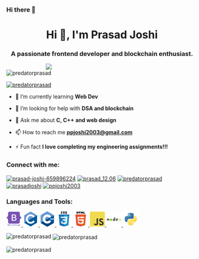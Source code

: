 ### Hi there 👋

<h1 align="center">Hi 👋, I'm Prasad Joshi</h1>
<h3 align="center">A passionate frontend developer and blockchain enthusiast.</h3>
<img align="right" width="400" src="https://imgs.search.brave.com/EKCoOvgUDFWpPLvaJEcOdryCaRZU5qKa2inIeOadl8k/rs:fit:851:225:1/g:ce/aHR0cHM6Ly90c2Uy/Lm1tLmJpbmcubmV0/L3RoP2lkPU9JUC5N/Rl80amlUNVJndTNs/a1RobDYtU3FRSGFF/SSZwaWQ9QXBp"></img>

<p align="left"> <img src="https://komarev.com/ghpvc/?username=predatorprasad&label=Profile%20views&color=0e75b6&style=flat" alt="predatorprasad" /> </p>

<p align="left"> <a href="https://github.com/ryo-ma/github-profile-trophy"><img src="https://github-profile-trophy.vercel.app/?username=predatorprasad" alt="predatorprasad" /></a> </p>

- 🌱 I’m currently learning **Web Dev**

- 🤝 I’m looking for help with **DSA and blockchain**

- 💬 Ask me about **C, C++ and web design**

- 📫 How to reach me **ppjoshi2003@gmail.com**

- ⚡ Fun fact **I love completing my engineering assignments!!!**

<h3 align="left">Connect with me:</h3>
<p align="left">
<a href="https://linkedin.com/in/prasad-joshi-659896224" target="blank"><img align="center" src="https://raw.githubusercontent.com/rahuldkjain/github-profile-readme-generator/master/src/images/icons/Social/linked-in-alt.svg" alt="prasad-joshi-659896224" height="30" width="40" /></a>
<a href="https://instagram.com/prasad_12.06" target="blank"><img align="center" src="https://raw.githubusercontent.com/rahuldkjain/github-profile-readme-generator/master/src/images/icons/Social/instagram.svg" alt="prasad_12.06" height="30" width="40" /></a>
<a href="https://dribbble.com/predatorprasad" target="blank"><img align="center" src="https://raw.githubusercontent.com/rahuldkjain/github-profile-readme-generator/master/src/images/icons/Social/dribbble.svg" alt="predatorprasad" height="30" width="40" /></a>
<a href="https://www.codechef.com/users/prasadjoshi" target="blank"><img align="center" src="https://cdn.jsdelivr.net/npm/simple-icons@3.1.0/icons/codechef.svg" alt="prasadjoshi" height="30" width="40" /></a>
<a href="https://www.hackerrank.com/ppjoshi2003" target="blank"><img align="center" src="https://raw.githubusercontent.com/rahuldkjain/github-profile-readme-generator/master/src/images/icons/Social/hackerrank.svg" alt="ppjoshi2003" height="30" width="40" /></a>
</p>

<h3 align="left">Languages and Tools:</h3>
<p align="left"> <a href="https://getbootstrap.com" target="_blank" rel="noreferrer"> <img src="https://raw.githubusercontent.com/devicons/devicon/master/icons/bootstrap/bootstrap-plain-wordmark.svg" alt="bootstrap" width="40" height="40"/> </a> <a href="https://www.cprogramming.com/" target="_blank" rel="noreferrer"> <img src="https://raw.githubusercontent.com/devicons/devicon/master/icons/c/c-original.svg" alt="c" width="40" height="40"/> </a> <a href="https://www.w3schools.com/cpp/" target="_blank" rel="noreferrer"> <img src="https://raw.githubusercontent.com/devicons/devicon/master/icons/cplusplus/cplusplus-original.svg" alt="cplusplus" width="40" height="40"/> </a> <a href="https://www.w3schools.com/css/" target="_blank" rel="noreferrer"> <img src="https://raw.githubusercontent.com/devicons/devicon/master/icons/css3/css3-original-wordmark.svg" alt="css3" width="40" height="40"/> </a> <a href="https://www.w3.org/html/" target="_blank" rel="noreferrer"> <img src="https://raw.githubusercontent.com/devicons/devicon/master/icons/html5/html5-original-wordmark.svg" alt="html5" width="40" height="40"/> </a> <a href="https://developer.mozilla.org/en-US/docs/Web/JavaScript" target="_blank" rel="noreferrer"> <img src="https://raw.githubusercontent.com/devicons/devicon/master/icons/javascript/javascript-original.svg" alt="javascript" width="40" height="40"/> </a> <a href="https://nodejs.org" target="_blank" rel="noreferrer"> <img src="https://raw.githubusercontent.com/devicons/devicon/master/icons/nodejs/nodejs-original-wordmark.svg" alt="nodejs" width="40" height="40"/> </a> <a href="https://www.python.org" target="_blank" rel="noreferrer"> <img src="https://raw.githubusercontent.com/devicons/devicon/master/icons/python/python-original.svg" alt="python" width="40" height="40"/> </a> </p>

<p><img align="left" src="https://github-readme-stats.vercel.app/api/top-langs?username=predatorprasad&show_icons=true&locale=en&layout=compact" alt="predatorprasad" /></p>

<p>&nbsp;<img align="center" src="https://github-readme-stats.vercel.app/api?username=predatorprasad&show_icons=true&locale=en" alt="predatorprasad" /></p>

<p><img align="center" src="https://github-readme-streak-stats.herokuapp.com/?user=predatorprasad&" alt="predatorprasad" /></p>
